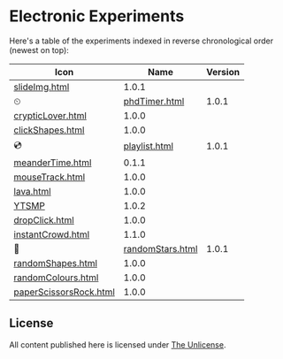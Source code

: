 # Electronic Experiments

Here's a table of the experiments indexed in reverse chronological order (newest on top):

Icon | Name | Version
---- | ---- | -------
 | [slideImg.html](https://domenicomazza.github.io/ee/slideImg.html) | 1.0.1
⏲ | [phdTimer.html](https://domenicomazza.github.io/ee/phdTimer.html) | 1.0.1
 | [crypticLover.html](https://domenicomazza.github.io/ee/crypticLover.html) | 1.0.0
 | [clickShapes.html](https://domenicomazza.github.io/ee/clickShapes.html) | 1.0.0
💿 | [playlist.html](https://domenicomazza.github.io/ee/playlist.html) | 1.0.1
 | [meanderTime.html](https://domenicomazza.github.io/ee/meanderTime.html) | 0.1.1
 | [mouseTrack.html](https://domenicomazza.github.io/ee/mouseTrack.html) | 1.0.0
 | [lava.html](https://domenicomazza.github.io/ee/lava.html) | 1.0.0
 | [YTSMP](https://domenicomazza.github.io/ee/YTSMP/) | 1.0.2
 | [dropClick.html](https://domenicomazza.github.io/ee/dropClick.html) | 1.0.0
 | [instantCrowd.html](https://domenicomazza.github.io/ee/instantCrowd.html) | 1.1.0
 🌌 | [randomStars.html](https://domenicomazza.github.io/ee/randomStars.html) | 1.0.1
 | [randomShapes.html](https://domenicomazza.github.io/ee/andomShapes.html) | 1.0.0
 | [randomColours.html](https://domenicomazza.github.io/ee/randomColours.html) | 1.0.0
 | [paperScissorsRock.html](https://domenicomazza.github.io/ee/paperScissorsRock.html) | 1.0.0

## License
All content published here is licensed under [The Unlicense](http://unlicense.org/).